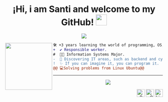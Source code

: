   <!-- Welcome -->
<h1  align="center">¡Hi, i am Santi and welcome to my GitHub! <img src="https://media.giphy.com/media/hvRJCLFzcasrR4ia7z/giphy.gif" width="35"></h1>

  <!-- Typing Text -->
<p align="center">
  <img src="https://readme-typing-svg.herokuapp.com?font=ROBOT&duration=2500&size=20&color=39FF14&background=000000&center=true&vCenter=true&width=490&lines=%3E+I'm+a+Developer.">
</p>

  <!-- Profile Picture -->
<img align="left" height="150" src="https://i.giphy.com/media/v1.Y2lkPTc5MGI3NjExNjV4N2FrZnM1dmxoMTF3ZGdodzY5aXRjODhhc24yaW90Y3hhZ2I4OSZlcD12MV9pbnRlcm5hbF9naWZfYnlfaWQmY3Q9Zw/QDjpIL6oNCVZ4qzGs7/giphy.webp"/>

  <!-- Description -->
```diff
🛠️ +3 years learning the world of programming, OS, cybersecurity, etc.
+  ✔️ Responsible worker.
#  👨‍💻 Information Systems Major.
-  🚀 Discovering IT areas, such as backend and cybersecurity.
!  ✨ If you can imagine it, you can program it. 
@@ 💻Solving problems from Linux Ubuntu@@
```

  <!-- Skills and Tools-->
---
<p align="center">
  <a href="https://skillicons.dev">
    <img src="https://skillicons.dev/icons?i=bash,linux,ubuntu,java,py,mysql,html,css,docker&theme=light&perline=5" />
  </a>
</p>
  <!-- Socials -->
<p align="right">
  <span>
    <a target="_blank"><img src="https://komarev.com/ghpvc/?username=raynarg&style=for-the-badge" alt="Profile views" height="25" /></a>
    <a href="santiagorayn24@gmail.com?subject=Hello%20UserName"><img src="https://img.shields.io/badge/gmail-%23D14836.svg?&style=for-the-badge&logo=gmail&logoColor=white" alt="Gmail" height="25" /></a>
    <a href="https://www.linkedin.com/in/santiagorayn/"><img src="https://img.shields.io/badge/linkedin-%230077B5.svg?&style=for-the-badge&logo=linkedin&logoColor=white" alt="LinkedIn" height="25" /></a>
  </span>
</p>
